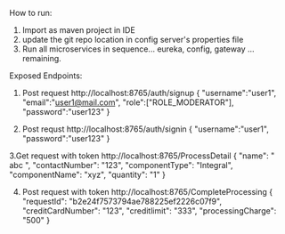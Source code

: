 How to run:
1. Import as maven project in IDE
3. update the git repo location in config server's properties file
2. Run all microservices in sequence... eureka, config, gateway ... remaining.

Exposed Endpoints:
1. Post request
http://localhost:8765/auth/signup
{
    "username":"user1",
    "email":"user1@mail.com",
    "role":["ROLE_MODERATOR"],
    "password":"user123"
}

2. Post requst
http://localhost:8765/auth/signin
{
    "username":"user1",
    "password":"user123"
}

3.Get request with token
http://localhost:8765/ProcessDetail
{
    "name": " abc ",
    "contactNumber": "123",
    "componentType": "Integral",
    "componentName": "xyz",
    "quantity": "1"
}

4. Post request with token
http://localhost:8765/CompleteProcessing
{
    "requestId": "b2e24f7573794ae788225ef2226c07f9",
    "creditCardNumber": "123",
    "creditlimit": "333",
    "processingCharge": "500"
}
